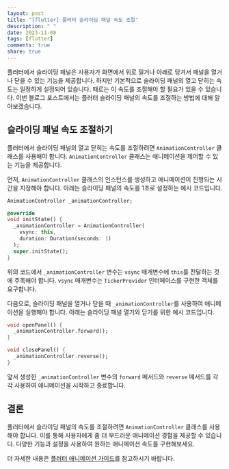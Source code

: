 ```yaml
---
layout: post
title: "[flutter] 플러터 슬라이딩 패널 속도 조절"
description: " "
date: 2023-11-08
tags: [flutter]
comments: true
share: true
---
```


플러터에서 슬라이딩 패널은 사용자가 화면에서 위로 밀거나 아래로 당겨서 패널을 열거나 닫을 수 있는 기능을 제공합니다. 하지만 기본적으로 슬라이딩 패널의 열고 닫히는 속도는 일정하게 설정되어 있습니다. 때로는 이 속도를 조절해야 할 필요가 있을 수 있습니다. 이번 블로그 포스트에서는 플러터 슬라이딩 패널의 속도를 조절하는 방법에 대해 알아보겠습니다.

## 슬라이딩 패널 속도 조절하기

플러터에서 슬라이딩 패널의 열고 닫히는 속도를 조절하려면 `AnimationController` 클래스를 사용해야 합니다. `AnimationController` 클래스는 애니메이션을 제어할 수 있는 기능을 제공합니다. 

먼저, `AnimationController` 클래스의 인스턴스를 생성하고 애니메이션이 진행되는 시간을 지정해야 합니다. 아래는 슬라이딩 패널의 속도를 1초로 설정하는 예시 코드입니다. 

```dart
AnimationController _animationController;

@override
void initState() {
  _animationController = AnimationController(
    vsync: this,
    duration: Duration(seconds: 1)
  );
  super.initState();
}
```

위의 코드에서 `_animationController` 변수는 `vsync` 매개변수에 `this`를 전달하는 것에 주목해야 합니다. `vsync` 매개변수는 `TickerProvider` 인터페이스를 구현한 객체를 요구합니다. 

다음으로, 슬라이딩 패널을 열거나 닫을 때 `_animationController`를 사용하여 애니메이션을 실행해야 합니다. 아래는 슬라이딩 패널 열기와 닫기를 위한 예시 코드입니다. 

```dart
void openPanel() {
  _animationController.forward();
}

void closePanel() {
  _animationController.reverse();
}
```

앞서 생성한 `_animationController` 변수의 `forward` 메서드와 `reverse` 메서드를 각각 사용하여 애니메이션을 시작하고 종료합니다. 

## 결론

플러터에서 슬라이딩 패널의 속도를 조절하려면 `AnimationController` 클래스를 사용해야 합니다. 이를 통해 사용자에게 좀 더 부드러운 애니메이션 경험을 제공할 수 있습니다. 다양한 기능과 설정을 사용하여 원하는 애니메이션 속도를 구현해보세요. 

더 자세한 내용은 [플러터 애니메이션 가이드](https://flutter.dev/docs/development/ui/animations)를 참고하시기 바랍니다.